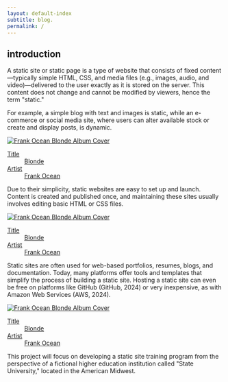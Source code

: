 ```yaml
---
layout: default-index
subtitle: blog.
permalink: /
---
```

<article class="pa3 pa4-ns mw7 center">
  <div>
    <h1 class="dark-gray f5 f4-l mt0">introduction</h1>
    <p class="f6 f5-l lh-copy">
      A static site or static page is a type of website that consists of fixed content—typically simple HTML, CSS, and media files (e.g., images, audio, and video)—delivered to the user exactly as it is stored on the server. This content does not change and cannot be modified by viewers, hence the term "static." 
    </p>
    <p class="f6 f5-l lh-copy">
      For example, a simple blog with text and images is static, while an e-commerce or social media site, where users can alter available stock or create and display posts, is dynamic.
    </p>
    <a class="db center mw5 tc black link dim"
       title="Frank Ocean's Blonde on Apple Music"
       href="https://geo.itunes.apple.com/us/album/blonde/id1146195596?at=1l3vqFJ&mt=1&app=music">

   <img class="db ba b--black-10" alt="Frank Ocean Blonde Album Cover" src="https://s3-us-west-1.amazonaws.com/tachyonsio/img/Blonde-Frank_Ocean.jpeg">

  <dl class="mt2 f6 lh-copy">
    <dt class="clip">Title</dt>
    <dd class="ml0">Blonde</dd>
    <dt class="clip">Artist</dt>
    <dd class="ml0 gray">Frank Ocean</dd>
     </dl>
   </a>
    <p class="f6 f5-l lh-copy">
      Due to their simplicity, static websites are easy to set up and launch. Content is created and published once, and maintaining these sites usually involves editing basic HTML or CSS files.
    </p>
    <a class="db center mw5 tc black link dim"
       title="Frank Ocean's Blonde on Apple Music"
       href="https://geo.itunes.apple.com/us/album/blonde/id1146195596?at=1l3vqFJ&mt=1&app=music">

   <img class="db ba b--black-10" alt="Frank Ocean Blonde Album Cover" src="https://s3-us-west-1.amazonaws.com/tachyonsio/img/Blonde-Frank_Ocean.jpeg">

  <dl class="mt2 f6 lh-copy">
    <dt class="clip">Title</dt>
    <dd class="ml0">Blonde</dd>
    <dt class="clip">Artist</dt>
    <dd class="ml0 gray">Frank Ocean</dd>
     </dl>
   </a>
    <p class="f6 f5-l lh-copy">
     Static sites are often used for web-based portfolios, resumes, blogs, and documentation. Today, many platforms offer tools and templates that simplify the process of building a static site. Hosting a static site can even be free on platforms like GitHub (GitHub, 2024) or very inexpensive, as with Amazon Web Services (AWS, 2024).
    </p>
    <a class="db center mw5 tc black link dim"
       title="Frank Ocean's Blonde on Apple Music"
       href="https://geo.itunes.apple.com/us/album/blonde/id1146195596?at=1l3vqFJ&mt=1&app=music">

   <img class="db ba b--black-10" alt="Frank Ocean Blonde Album Cover" src="https://s3-us-west-1.amazonaws.com/tachyonsio/img/Blonde-Frank_Ocean.jpeg">

  <dl class="mt2 f6 lh-copy">
    <dt class="clip">Title</dt>
    <dd class="ml0">Blonde</dd>
    <dt class="clip">Artist</dt>
    <dd class="ml0 gray">Frank Ocean</dd>
     </dl>
   </a>
    <p class="f6 f5-l lh-copy">
     This project will focus on developing a static site training program from the perspective of a fictional higher education institution called "State University," located in the American Midwest.
    </p>
  </div>
</article>

